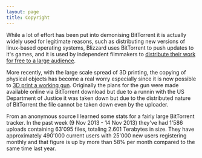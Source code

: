 ```yaml
---
layout: page
title: Copyright
---
```


While a lot of effort has been put into demonising BitTorrent it is actually widely used for legitimate reasons, such as distributing new versions of linux-based operating systems, Blizzard uses BitTorrent to push updates to it's games, and it is used by independent filmmakers to [distribute their work for free to a large audience](http://vodo.net).

More recently, with the large scale spread of 3D printing, the copying of physical objects has become a real worry especially since it is now possible to [3D print a working gun](http://www.lexisnexis.com/uk/nexis/docview/getDocForCuiReq?lni=59NK-PF91-JC60-C0VT&csi=284355&oc=00240&perma=true). Originally the plans for the gun were made available online via BitTorrent download but due to a runnin with the US Department of Justice it was taken down but due to the distributed nature of BitTorrent the file cannot be taken down even by the uploader.

From an anonymous source I learned some stats for a fairly large BitTorrent tracker. In the past week (9 Nov 2013 - 14 Nov 2013) they've had 1'586 uploads containing 63'095 files, totaling 2.601 Terabytes in size. They have approximately 490'000 current users with 25'000 new users registering monthly and that figure is up by more than 58% per month compared to the same time last year.
